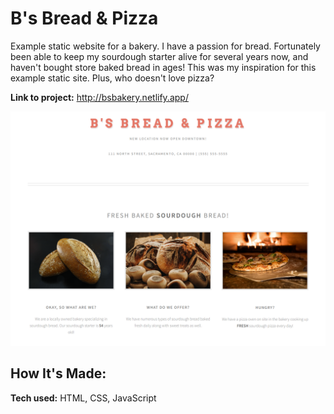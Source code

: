 # B's Bread & Pizza
Example static website for a bakery. I have a passion for bread. Fortunately been able to keep my sourdough starter alive for several years now, and haven't bought store baked bread in ages! This was my inspiration for this example static site. Plus, who doesn't love pizza?

**Link to project:** http://bsbakery.netlify.app/

![alt tag](./images/bakerymain.jpg)

## How It's Made:

**Tech used:** HTML, CSS, JavaScript